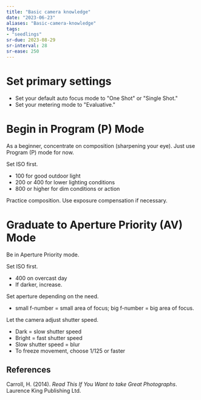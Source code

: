 ```yaml
---
title: "Basic camera knowledge"
date: "2023-06-23"
aliases: "Basic-camera-knowledge"
tags:
- "seedlings"
sr-due: 2023-08-29
sr-interval: 28
sr-ease: 250
---
```

# Set primary settings

- Set your default auto focus mode to "One Shot" or "Single Shot."
- Set your metering mode to "Evaluative."

# Begin in Program (P) Mode

As a beginner, concentrate on composition (sharpening your eye). Just use Program (P) mode for now.

Set ISO first.
- 100 for good outdoor light
- 200 or 400 for lower lighting conditions
- 800 or higher for dim conditions or action

Practice composition.
Use exposure compensation if necessary.

# Graduate to Aperture Priority (AV) Mode

Be in Aperture Priority mode.

Set ISO first.
- 400 on overcast day
- If darker, increase.

Set aperture depending on the need.
- small f-number = small area of focus; big f-number = big area of focus.

Let the camera adjust shutter speed.
- Dark = slow shutter speed
- Bright = fast shutter speed
- Slow shutter speed = blur
- To freeze movement, choose 1/125 or faster


## References

Carroll, H. (2014). _Read This If You Want to take Great Photographs_. Laurence King Publishing Ltd.